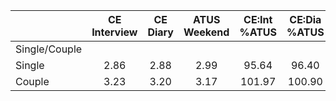 
|                      | CE<br>Interview |  CE<br>Diary | ATUS<br>Weekend | CE:Int<br>%ATUS | CE:Dia<br>%ATUS |
| -------------------- | :----------: | :----------: | :----------: | :----------: | :----------: |
| Single/Couple        |              |              |              |              |              |
| Single               |         2.86 |         2.88 |         2.99 |        95.64 |        96.40 |
| Couple               |         3.23 |         3.20 |         3.17 |       101.97 |       100.90 |

